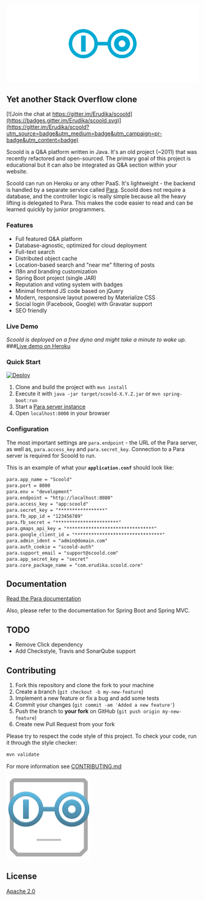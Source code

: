 ![Scoold Q&A](assets/header.png)

## Yet another Stack Overflow clone

[![Join the chat at https://gitter.im/Erudika/scoold](https://badges.gitter.im/Erudika/scoold.svg)](https://gitter.im/Erudika/scoold?utm_source=badge&utm_medium=badge&utm_campaign=pr-badge&utm_content=badge)

Scoold is a Q&A platform written in Java. It's an old project (~2011) that was recently refactored and open-sourced.
The primary goal of this project is educational but it can also be integrated as Q&A section within your website.

Scoold can run on Heroku or any other PaaS. It's lightweight - the backend is handled by a separate service called
[Para](https://github.com/Erudika/para). Scoold does not require a database, and the controller logic is really simple
because all the heavy lifting is delegated to Para. This makes the code easier to read and can be learned
quickly by junior programmers.

### Features

- Full featured Q&A platform
- Database-agnostic, optimized for cloud deployment
- Full-text search
- Distributed object cache
- Location-based search and "near me" filtering of posts
- I18n and branding customization
- Spring Boot project (single JAR)
- Reputation and voting system with badges
- Minimal frontend JS code based on jQuery
- Modern, responsive layout powered by Materialize CSS
- Social login (Facebook, Google) with Gravatar support
- SEO friendly

### Live Demo

*Scoold is deployed on a free dyno and might take a minute to wake up.*
###[Live demo on Heroku](https://live.scoold.com)

### Quick Start

[![Deploy](https://www.herokucdn.com/deploy/button.svg)](https://heroku.com/deploy?template=https://github.com/Erudika/scoold)

1. Clone and build the project with `mvn install`
2. Execute it with `java -jar target/scoold-X.Y.Z.jar` or `mvn spring-boot:run`
3. Start a [Para server instance](https://paraio.org/docs)
4. Open `localhost:8000` in your browser

### Configuration

The most important settings are `para.endpoint` - the URL of the Para server, as well as,
`para.access_key` and `para.secret_key`. Connection to a Para server is required for Scoold to run.

This is an example of what your **`application.conf`** should look like:
```
para.app_name = "Scoold"
para.port = 8000
para.env = "development"
para.endpoint = "http://localhost:8080"
para.access_key = "app:scoold"
para.secret_key = "*****************"
para.fb_app_id = "123456789"
para.fb_secret = "***********************"
para.gmaps_api_key = "********************************"
para.google_client_id = "********************************"
para.admin_ident = "admin@domain.com"
para.auth_cookie = "scoold-auth"
para.support_email = "support@scoold.com"
para.app_secret_key = "secret"
para.core_package_name = "com.erudika.scoold.core"
```

## Documentation

[Read the Para documentation](https://paraio.org/docs)

Also, please refer to the documentation for Spring Boot and Spring MVC.

## TODO

- Remove Click dependency
- Add Checkstyle, Travis and SonarQube support

## Contributing

1. Fork this repository and clone the fork to your machine
2. Create a branch (`git checkout -b my-new-feature`)
3. Implement a new feature or fix a bug and add some tests
4. Commit your changes (`git commit -am 'Added a new feature'`)
5. Push the branch to **your fork** on GitHub (`git push origin my-new-feature`)
6. Create new Pull Request from your fork

Please try to respect the code style of this project. To check your code, run it through the style checker:

```sh
mvn validate
```

For more information see [CONTRIBUTING.md](https://github.com/Erudika/para/blob/master/CONTRIBUTING.md)


![Square Face](assets/logosq.png)

## License
[Apache 2.0](LICENSE)
